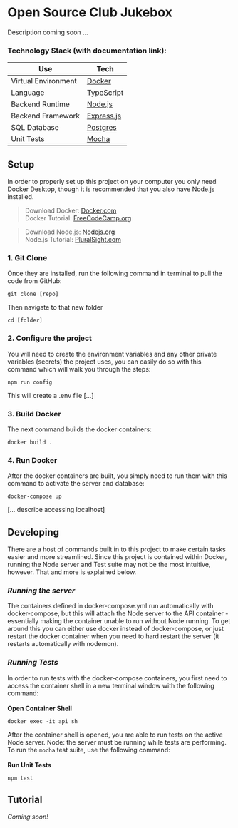 # Open Source Club Jukebox

Description coming soon ...

### Technology Stack (with documentation link):
| Use | Tech |
| ----------- | ----------- |
| Virtual Environment | [Docker](https://docs.docker.com/get-started/) |
| Language | [TypeScript](https://www.typescriptlang.org/docs/handbook/typescript-from-scratch.html) |
| Backend Runtime | [Node.js](https://nodejs.dev/en/learn/) |
| Backend Framework | [Express.js](https://expressjs.com/en/4x/api.html#express) |
| SQL Database | [Postgres](https://node-postgres.com/) |
| Unit Tests | [Mocha](https://semaphoreci.com/community/tutorials/getting-started-with-node-js-and-mocha) |



## Setup

In order to properly set up this project on your computer you only need Docker Desktop, though it is recommended that you also have Node.js installed.
> Download Docker: [Docker.com](https://www.docker.com/products/docker-desktop/)  
> Docker Tutorial: [FreeCodeCamp.org](https://www.freecodecamp.org/news/a-beginners-guide-to-docker-how-to-create-your-first-docker-application-cc03de9b639f/  )

> Download Node.js: [Nodejs.org](https://nodejs.org/en/)  
> Node.js Tutorial: [PluralSight.com](https://www.pluralsight.com/guides/getting-started-with-nodejs)  

### 1. Git Clone
Once they are installed, run the following command in terminal to pull the code from GitHub:
```
git clone [repo]
```
Then navigate to that new folder
```
cd [folder]
```
### 2. Configure the project
You will need to create the environment variables and any other private variables (secrets) the project uses, you can easily do so with this command which will walk you through the steps:  
```
npm run config
```
This will create a .env file [...]
### 3. Build Docker
The next command builds the docker containers:  
```
docker build .
```
### 4. Run Docker
After the docker containers are built, you simply need to run them with this command to activate the server and database:  
```
docker-compose up
```

[... describe accessing localhost]

## Developing 
There are a host of commands built in to this project to make certain tasks easier and more streamlined. Since this project is contained within Docker, running the Node server and Test suite may not be the most intuitive, however. That and more is explained below.

### *Running the server*
The containers defined in docker-compose.yml run automatically with docker-compose, but this will attach the Node server to the API container - essentially making the container unable to run without Node running. To get around this you can either use docker instead of docker-compose, or just restart the docker container when you need to hard restart the server (it restarts automatically with nodemon).

### *Running Tests*
In order to run tests with the docker-compose containers, you first need to access the container shell in a new terminal window with the following command:  
<br>
**Open Container Shell**
```
docker exec -it api sh
```

After the container shell is opened, you are able to run tests on the active Node server. Node: the server must be running while tests are performing. To run the `mocha` test suite, use the following command:  
<br>
**Run Unit Tests**
```
npm test
```

## Tutorial
*Coming soon!*

